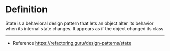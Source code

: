 # Definition
State is a behavioral design pattern that lets an object alter its behavior when its internal state changes. It appears as if the object changed its class





<hr>

- Reference https://refactoring.guru/design-patterns/state
